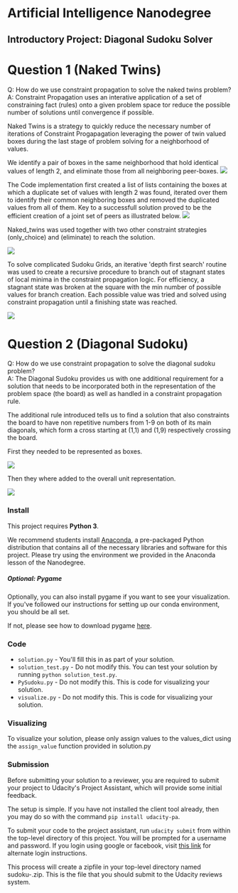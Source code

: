 # Artificial Intelligence Nanodegree
## Introductory Project: Diagonal Sudoku Solver

# Question 1 (Naked Twins)
Q: How do we use constraint propagation to solve the naked twins problem?  
A: Constraint Propagation uses an interative application of a set of constraining fact (rules) onto a given problem space tor reduce the possible number of solutions until convergence if possible.

Naked Twins is a strategy to quickly reduce the necessary number of iterations of Constraint Progapagation leveraging the power of twin valued boxes during the last stage of problem solving for a neighborhood of values. 

We identify a pair of boxes in the same neighborhood that hold identical values of length 2, and eliminate those from all neighboring peer-boxes.
<img src='Udacity-AIND/image/naked-twins.png'>

The Code implementation first created a list of lists containing the boxes at which a duplicate set of values with length 2 was found, iterated over them to identify their common neighboring boxes and removed the duplicated values from all of them. Key to a successfull solution proved to be the efficient creation of a joint set of peers as illustrated below.
<img src='Udacity-AIND/images/code_nakedtwins.png'>


Naked_twins was used together with two other constraint strategies (only_choice) and (eliminate) to reach the solution.

<img src='code/eliminate.png'>

To solve complicated Sudoku Grids, an iterative 'depth first search' routine was used to create a recursive procedure to branch out of stagnant states of local minima in the constraint propagation logic. For efficiency, a stagnant state was broken at the square with the min number of possible values for branch creation. Each possible value was tried and solved using constraint propagation until a finishing state was reached. 

<img src='Udacity-AIND/images/code_search.png'>


# Question 2 (Diagonal Sudoku)
Q: How do we use constraint propagation to solve the diagonal sudoku problem?  
A: The Diagonal Sudoku provides us with one additional requirement for a solution that needs to be incorporated both in the representation of the problem space (the board) as well as handled in a constraint propagation rule. 

The additional rule introduced tells us to find a solution that also constraints the board to have non repetitive numbers from 1-9 on both of its main diagonals, which form a cross starting at (1,1) and (1,9) respectively crossing the board. 

First they needed to be represented as boxes.

<img src='Udacity-AIND/images/code_diagonals.png'>

Then they where added to the overall unit representation.

<img src='Udacity-AIND/images/addDiag.png'>


### Install

This project requires **Python 3**.

We recommend students install [Anaconda](https://www.continuum.io/downloads), a pre-packaged Python distribution that contains all of the necessary libraries and software for this project. 
Please try using the environment we provided in the Anaconda lesson of the Nanodegree.

##### Optional: Pygame

Optionally, you can also install pygame if you want to see your visualization. If you've followed our instructions for setting up our conda environment, you should be all set.

If not, please see how to download pygame [here](http://www.pygame.org/download.shtml).

### Code

* `solution.py` - You'll fill this in as part of your solution.
* `solution_test.py` - Do not modify this. You can test your solution by running `python solution_test.py`.
* `PySudoku.py` - Do not modify this. This is code for visualizing your solution.
* `visualize.py` - Do not modify this. This is code for visualizing your solution.

### Visualizing

To visualize your solution, please only assign values to the values_dict using the `assign_value` function provided in solution.py

### Submission
Before submitting your solution to a reviewer, you are required to submit your project to Udacity's Project Assistant, which will provide some initial feedback.  

The setup is simple.  If you have not installed the client tool already, then you may do so with the command `pip install udacity-pa`.  

To submit your code to the project assistant, run `udacity submit` from within the top-level directory of this project.  You will be prompted for a username and password.  If you login using google or facebook, visit [this link](https://project-assistant.udacity.com/auth_tokens/jwt_login) for alternate login instructions.

This process will create a zipfile in your top-level directory named sudoku-<id>.zip.  This is the file that you should submit to the Udacity reviews system.

